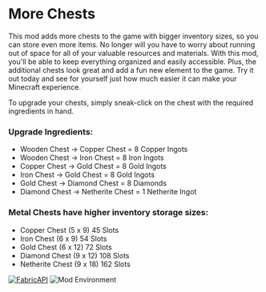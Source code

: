 # More Chests

This mod adds more chests to the game with bigger inventory sizes, so you can store even more items. No longer will you have to worry about running out of space for all of your valuable resources and materials. With this mod, you'll be able to keep everything organized and easily accessible. Plus, the additional chests look great and add a fun new element to the game. Try it out today and see for yourself just how much easier it can make your Minecraft experience.

To upgrade your chests, simply sneak-click on the chest with the required ingredients in hand.

### Upgrade Ingredients:
- Wooden Chest -> Copper Chest = 8 Copper Ingots
- Wooden Chest -> Iron Chest = 8 Iron Ingots
- Copper Chest -> Gold Chest = 8 Gold Ingots
- Iron Chest -> Gold Chest = 8 Gold Ingots
- Gold Chest -> Diamond Chest = 8 Diamonds
- Diamond Chest -> Netherite Chest = 1 Netherite Ingot

### Metal Chests have higher inventory storage sizes:
- Copper Chest (5 x 9)  45 Slots
- Iron Chest (6 x 9)  54 Slots
- Gold Chest (6 x 12)  72 Slots
- Diamond Chest (9 x 12)  108 Slots
- Netherite Chest (9 x 18)  162 Slots






[![FabricAPI](https://img.shields.io/static/v1?label=modloader&message=fabric&color=brightgreen)](https://www.curseforge.com/minecraft/mc-mods/fabric-api)
![Mod Environment](https://img.shields.io/static/v1?label=environment&message=client%2Fserver&color=yellow)
